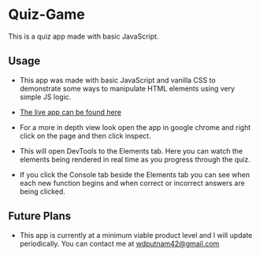 # Quiz-Game
This is a quiz app made with basic JavaScript.


## Usage
- This app was made with basic JavaScript and vanilla CSS to demonstrate some ways to manipulate HTML elements
using very simple JS logic.

- [The live app can be found here ](https://will-rd.github.io/Quiz-Game/)

- For a more in depth view look open the app in google chrome and right click on the page and then click inspect.

- This will open DevTools to the Elements tab. Here you can watch the elements being rendered in real time as you progress through the quiz.

- If you click the Console tab beside the Elements tab you can see when each new function begins and when correct or incorrect answers are being clicked.


## Future Plans
- This app is currently at a minimum viable product level and I will update periodically. You can contact me at wdputnam42@gmail.com
